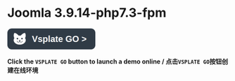 # Joomla 3.9.14-php7.3-fpm

<a href="https://www.vsplate.com/?docker-compose=https://github.com/vsplate/dcenvs/joomla/3.9.14-php7.3-fpm"><img alt="VSPLATE GO" src="https://raw.githubusercontent.com/vsplate/images/master/vsgo_btn.png" width="200px"></a>

**Click the `VSPLATE GO` button to launch a demo online / 点击`VSPLATE GO`按钮创建在线环境**